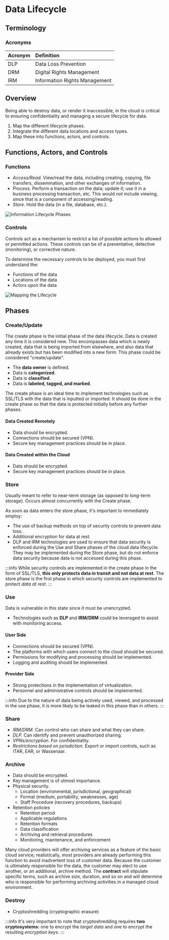 # Data Lifecycle

## Terminology

### Acronyms

| Acronym | Definition |
| :--- | :--- |
| DLP | Data Loss Prevention |
| DRM | Digital Rights Management |
| IRM | Information Rights Management |

## Overview

Being able to destroy data, or render it inaccessible, in the cloud is critical to ensuring confidentiality and managing a secure lifecycle for data.

1. Map the different lifecycle phases.
2. Integrate the different data locations and access types.
3. Map these into functions, actors, and controls.

## Functions, Actors, and Controls

### Functions

- *Access/Read.* View/read the data, including creating, copying, file transfers, dissemination, and other exchanges of information.
- *Process.* Perform a transaction on the data; update it; use it in a business processing transaction, etc. This would *not* include viewing, since that is a component of accessing/reading.
- *Store.* Hold the data \(in a file, database, etc.\).

![Information Lifecycle Phases](/img/information-lifecycle-phases.png)

### Controls

Controls act as a mechanism to restrict a list of possible actions to allowed or permitted actions. These controls can be of a preventative, detective \(monitoring\), or corrective nature.

To determine the necessary controls to be deployed, you must first understand the:

- Functions of the data
- Locations of the data
- Actors upon the data

![Mapping the Lifecycle](/img/mapping-the-lifecycle.png)

## Phases

### Create/Update

The create phase is the initial phase of the data lifecycle. Data is created any time it is considered new. This encompasses data which is newly created, data that is being imported from elsewhere, and also data that already exists but has been modified into a new form. This phase could be considered "create/update".

- The **data owner** is defined.
- Data is **categorized**.
- Data is **classified**.
- Data is **labeled, tagged, and marked**.

The create phase is an ideal time to implement technologies such as SSL/TLS with the data that is inputted or imported. It should be done in the create phase so that the data is protected initially before any further phases.

#### Data Created Remotely

- Data should be encrypted.
- Connections should be secured \(VPN\).
- Secure key management practices should be in place.

#### Data Created within the Cloud

- Data should be encrypted.
- Secure key management practices should be in place.

### Store

Usually meant to refer to near-term storage \(as opposed to long-term storage\). Occurs almost concurrently with the Create phase.

As soon as data enters the store phase, it's important to immediately employ:

- The use of backup methods on top of security controls to prevent data loss.
- Additional encryption for data at rest.
- DLP and IRM technologies are used to ensure that data security is enforced during the Use and Share phases of the cloud data lifecycle. They may be implemented during the Store phase, but do not enforce data security because data is not accessed during this phase.

:::info
While security controls are implemented in the create phase in the form of SSL/TLS, **this only protects data in transit and not data at rest**. The store phase is the first phase in which security controls are implemented to protect *data at rest*.
:::

### Use

Data is vulnerable in this state since it must be unencrypted.

- Technologies such as **DLP** and **IRM/DRM** could be leveraged to assist with monitoring access.

#### User Side

- Connections should be secured \(VPN\).
- The platforms with which users connect to the cloud should be secured.
- Permissions for modifying and processing should be implemented.
- Logging and auditing should be implemented.

#### Provider Side

- Strong protections in the implementation of virtualization.
- Personnel and administrative controls should be implemented.

:::info
Due to the nature of data being actively used, viewed, and processed in the use phase, it is more likely to be leaked in this phase than in others.
:::

### Share

- *IRM/DRM.* Can control who can share and what they can share.
- *DLP.* Can identify and prevent unauthorized sharing.
- *VPNs/encryption.* For confidentiality.
- *Restrictions based on jurisdiction.* Export or import controls, such as ITAR, EAR, or Wassenaar.

### Archive

- Data should be encrypted.
- Key management is of utmost importance.
- Physical security.
  - Location \(environmental, jurisdictional, geographical\)
  - Format \(medium, portability, weaknesses, age\)
  - Staff Procedure \(recovery procedures, backups\)
- Retention policies
  - Retention period
  - Applicable regulations
  - Retention formats
  - Data classification
  - Archiving and retrieval procedures
  - Monitoring, maintenance, and enforcement

Many cloud providers will offer archiving services as a feature of the basic cloud service; realistically, most providers are already performing this function to avoid inadvertent loss of customer data. Because the customer is ultimately responsible for the data, the customer may elect to use another, or an additional, archive method. The **contract** will stipulate specific terms, such as archive size, duration, and so on and will determine who is responsible for performing archiving activities in a managed cloud environment.

### Destroy

- Cryptoshredding \(cryptographic erasure\)

:::info
It's very important to note that cryptoshredding requires **two cryptosystems:** one to encrypt the *target data* and one to encrypt the resulting *encryption keys.*
:::